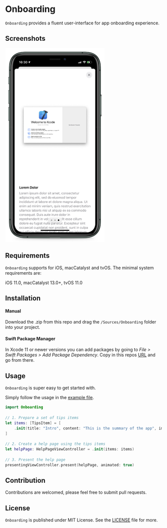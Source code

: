 # Onboarding

`Onboarding` provides a fluent user-interface for app onboarding experience.

## Screenshots

<img src="/OnboardingExample/screenshot.JPEG" width="320"/>

## Requirements

`Onboarding` supports for iOS, macCatalyst and tvOS. The minimal system requirements are:

iOS 11.0, macCatalyst 13.0+, tvOS 11.0

## Installation

#### Manual

Download the .zip from this repo and drag the `/Sources/Onboarding` folder into your project.

#### Swift Package Manager

In Xcode 11 or newer versions you can add packages by going to *File \> Swift Packages \> Add Package Dependency*. Copy in this repos [URL][1] and go from there.

## Usage

`Onboarding` is super easy to get started with.

Simply follow the usage in the [example file][2].

```Swift
import Onboarding

// 1. Prepare a set of tips items
let items: [TipsItem] = [
    .init(title: "Intro", content: "This is the summary of the app", image: UIImage(named: "intro"))
]

// 2. Create a help page using the tips items
let helpPage: HelpPageViewController = .init(items: items)

// 3. Present the help page
presentingViewController.present(helpPage, animated: true)
```

## Contribution

Contributions are welcomed, please feel free to submit pull requests.

## License

`Onboarding` is published under MIT License. See the [LICENSE][3] file for more.

[1]:	https://github.com/hengyu/Onboarding.git
[2]:	/OnboardingExample/ViewController.swift
[3]:	/LICENSE
